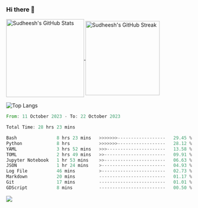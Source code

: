### Hi there 👋

<!--
**skethirajan/skethirajan** is a ✨ _special_ ✨ repository because its `README.md` (this file) appears on your GitHub profile.

Here are some ideas to get you started:

- 🔭 I’m currently working on ...
- 🌱 I’m currently learning ...
- 👯 I’m looking to collaborate on ...
- 🤔 I’m looking for help with ...
- 💬 Ask me about ...
- 📫 How to reach me: ...
- 😄 Pronouns: ...
- ⚡ Fun fact: ...
-->

<a href="https://github.com/anuraghazra/github-readme-stats">
  <img height=210 align="center" src="https://github-readme-stats.vercel.app/api?username=skethirajan&show_icons=true&theme=transparent&bg_color=00000000&hide_border=true&custom_title=Sudheesh's+GitHub+Stats" alt="Sudheesh's GitHub Stats" />
</a>
<a href="https://git.io/streak-stats">
  <img height=200 align="center" src="https://streak-stats.demolab.com?user=skethirajan&mode=weekly&theme=transparent&bg_color=00000000&hide_border=true&hide_title=true&card_width=300" alt="Sudheesh's GitHub Streak" />
</a>

![Top Langs](https://github-readme-stats.vercel.app/api/top-langs/?username=skethirajan&theme=transparent&bg_color=00000000&hide_border=true&hide_progress=true)

<!--START_SECTION:waka-->

```rust
From: 11 October 2023 - To: 22 October 2023

Total Time: 28 hrs 23 mins

Bash               8 hrs 23 mins   >>>>>>>------------------   29.45 %
Python             8 hrs           >>>>>>>------------------   28.12 %
YAML               3 hrs 52 mins   >>>----------------------   13.58 %
TOML               2 hrs 49 mins   >>-----------------------   09.91 %
Jupyter Notebook   1 hr 53 mins    >>-----------------------   06.63 %
JSON               1 hr 24 mins    >------------------------   04.93 %
Log File           46 mins         >------------------------   02.73 %
Markdown           20 mins         -------------------------   01.17 %
Git                17 mins         -------------------------   01.01 %
GDScript           8 mins          -------------------------   00.50 %
```

<!--END_SECTION:waka-->

![](https://komarev.com/ghpvc/?username=skethirajan&label=PROFILE+VIEWS)
